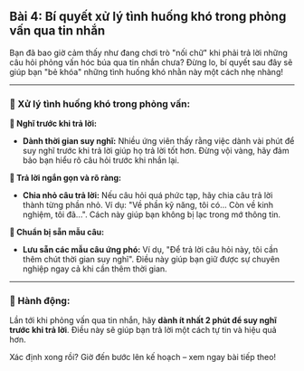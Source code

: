 ## Bài 4: Bí quyết xử lý tình huống khó trong phỏng vấn qua tin nhắn

Bạn đã bao giờ cảm thấy như đang chơi trò "nối chữ" khi phải trả lời những câu hỏi phỏng vấn hóc búa qua tin nhắn chưa? Đừng lo, bí quyết sau đây sẽ giúp bạn "bẻ khóa" những tình huống khó nhằn này một cách nhẹ nhàng!

---

### 📌 Xử lý tình huống khó trong phỏng vấn:

**🔹 Nghĩ trước khi trả lời:**
- **Dành thời gian suy nghĩ:** Nhiều ứng viên thấy rằng việc dành vài phút để suy nghĩ trước khi trả lời giúp họ trả lời tốt hơn. Đừng vội vàng, hãy đảm bảo bạn hiểu rõ câu hỏi trước khi nhắn lại.

**🔹 Trả lời ngắn gọn và rõ ràng:**
- **Chia nhỏ câu trả lời:** Nếu câu hỏi quá phức tạp, hãy chia câu trả lời thành từng phần nhỏ. Ví dụ: "Về phần kỹ năng, tôi có... Còn về kinh nghiệm, tôi đã...". Cách này giúp bạn không bị lạc trong mớ thông tin.

**🔹 Chuẩn bị sẵn mẫu câu:**
- **Lưu sẵn các mẫu câu ứng phó:** Ví dụ, "Để trả lời câu hỏi này, tôi cần thêm chút thời gian suy nghĩ". Điều này giúp bạn giữ được sự chuyên nghiệp ngay cả khi cần thêm thời gian.

---

### 🚀 Hành động:

Lần tới khi phỏng vấn qua tin nhắn, hãy **dành ít nhất 2 phút để suy nghĩ trước khi trả lời**. Điều này sẽ giúp bạn trả lời một cách tự tin và hiệu quả hơn.

Xác định xong rồi? Giờ đến bước lên kế hoạch – xem ngay bài tiếp theo!